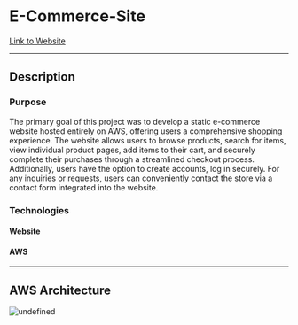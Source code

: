 # E-Commerce-Site
[Link to Website](https://azr11.com/)

---
## Description 
### Purpose 
The primary goal of this project was to develop a static e-commerce website hosted entirely on AWS, offering users a comprehensive shopping experience. The website allows users to browse products, search for items, view individual product pages, add items to their cart, and securely complete their purchases through a streamlined checkout process. Additionally, users have the option to create accounts, log in securely. For any inquiries or requests, users can conveniently contact the store via a contact form integrated into the website.

### Technologies
#### Website

#### AWS


---
## AWS Architecture
![undefined](https://github.com/AzharR11/E-Commerce-Site/assets/51958831/7cdfea03-ada6-44a2-9338-b5d9002f0b49)
